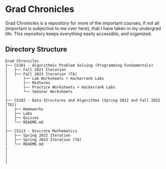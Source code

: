 # Grad Chronicles

Grad Chronicles is a repository for more of the important courses, if not all (important is subjective to me over here), that I have taken in my undergrad life. This repository keeps everything easily accessible, and organized.

## Directory Structure

```
Grad Chronicles
├── CS101 - Algorithmic Problem Solving (Programming Fundamentals)
│   ├── Fall 2021 Iteration
│   ├── Fall 2023 Iteration (TA)
│       ├── Lab Worksheets + Hackerrank Labs
│       ├── Midterms
│       ├── Practice Worksheets + Hackerrank Labs
│       └── Seminar Worksheets
│   
├── CS102 - Data Structures and Algorithms (Spring 2022 and Fall 2022 [TA])
│   ├── Homeworks
│   ├── Labs
│   ├── Quizzes
│   └── README.md
│
├── CS113 - Discrete Mathematics
│   ├── Spring 2022 Iteration
│   ├── Spring 2023 Iteration (TA)
|   └── README.md
|
|
|
│
```

<!-- ```
GradVault
├── computer-graphics
│   ├── homeworks
│   ├── pacman
│   ├── render-jam
│   └── README.md
├── data-structure-and-algorithms
│   ├── assignments
│   ├── labs
│   ├── practice-problems
│   ├── quiz
│   └── README.md
├── data-structures-II
│   ├── homeworks
│   └── README.md
├── graphical-processing-unit-accelerated-computing
│   ├── assignments
│   └── README.md
├── nature-of-computation
│   ├── homeworks
│   ├── weekly-challenges
│   └── README.md
├── object-oriented-programming
│   ├── homework
│   ├── labs
│   ├── mid
│   ├── notes
│   ├── quiz
│   └── README.md
├── operating-system
│   ├── assignment
│   └── README.md
├── probability-and-statistics
│   ├── assignments
│   ├── problem-sets
│   └── README.md
├── programming-fundamentals
│   ├── final
│   ├── labs
│   └── README.md
├── quantum-mechanics
│   ├── assignments
│   └── README.md
├── real-analysis
│   ├── weekly-problems
│   └── README.md
├── software-engineering
│   └── README.md
├── statistical-inferencing
│   ├── homework
│   ├── student-engagement-level
│   └── README.md
├── CODE_OF_CONDUCT.md
├── janitor.sh
├── LICENSE
├── README.md
└── space_to_underscore.sh -->
```
